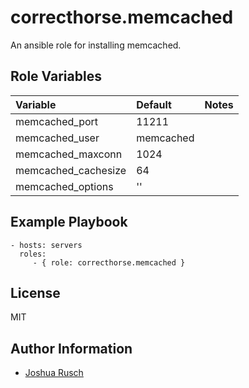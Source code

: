 correcthorse.memcached
=========

An ansible role for installing memcached.

Role Variables
--------------

| Variable                              | Default                       | Notes                                         |
| :---                                  | :---                          | :---                                          |
| memcached_port			| 11211				| 	  	       		    		|
| memcached_user			| memcached			|						|
| memcached_maxconn			| 1024				|						|
| memcached_cachesize			| 64				|						|
| memcached_options			| ''				|						|

Example Playbook
----------------

    - hosts: servers
      roles:
         - { role: correcthorse.memcached }

License
-------

MIT

Author Information
------------------

* [Joshua Rusch](https://correct.horse/)
